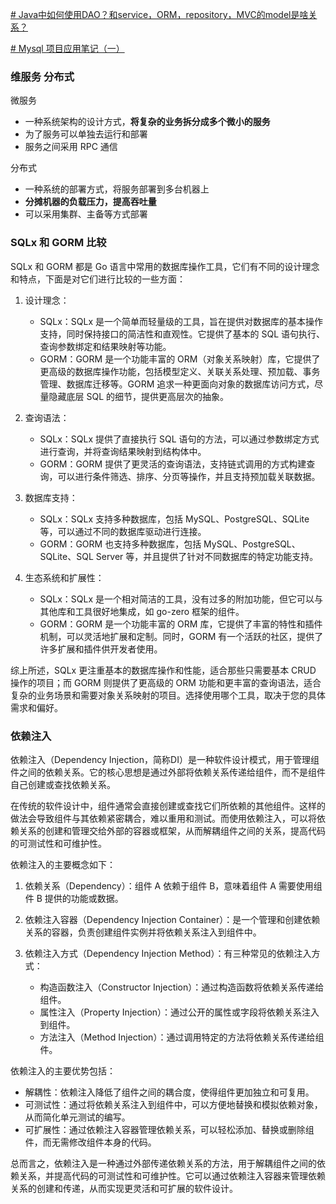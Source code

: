 [# Java中如何使用DAO？和service，ORM，repository，MVC的model是啥关系？](https://www.zhihu.com/question/589707954/answer/2937836966)

[# Mysql 项目应用笔记（一）](https://pandaychen.github.io/2022/02/01/A-MYSQL-USAGE-REVIEW/)


### 维服务 分布式
微服务
- 一种系统架构的设计方式，**将复杂的业务拆分成多个微小的服务**
- 为了服务可以单独去运行和部署
- 服务之间采用 RPC 通信

分布式
- 一种系统的部署方式，将服务部署到多台机器上
- **分摊机器的负载压力，提高吞吐量**
- 可以采用集群、主备等方式部署

### SQLx 和 GORM 比较

SQLx 和 GORM 都是 Go 语言中常用的数据库操作工具，它们有不同的设计理念和特点，下面是对它们进行比较的一些方面：

1. 设计理念：
    
    - SQLx：SQLx 是一个简单而轻量级的工具，旨在提供对数据库的基本操作支持，同时保持接口的简洁性和直观性。它提供了基本的 SQL 语句执行、查询参数绑定和结果映射等功能。
    - GORM：GORM 是一个功能丰富的 ORM（对象关系映射）库，它提供了更高级的数据库操作功能，包括模型定义、关联关系处理、预加载、事务管理、数据库迁移等。GORM 追求一种更面向对象的数据库访问方式，尽量隐藏底层 SQL 的细节，提供更高层次的抽象。
2. 查询语法：
    
    - SQLx：SQLx 提供了直接执行 SQL 语句的方法，可以通过参数绑定方式进行查询，并将查询结果映射到结构体中。
    - GORM：GORM 提供了更灵活的查询语法，支持链式调用的方式构建查询，可以进行条件筛选、排序、分页等操作，并且支持预加载关联数据。
3. 数据库支持：
    
    - SQLx：SQLx 支持多种数据库，包括 MySQL、PostgreSQL、SQLite 等，可以通过不同的数据库驱动进行连接。
    - GORM：GORM 也支持多种数据库，包括 MySQL、PostgreSQL、SQLite、SQL Server 等，并且提供了针对不同数据库的特定功能支持。
4. 生态系统和扩展性：
    
    - SQLx：SQLx 是一个相对简洁的工具，没有过多的附加功能，但它可以与其他库和工具很好地集成，如 go-zero 框架的组件。
    - GORM：GORM 是一个功能丰富的 ORM 库，它提供了丰富的特性和插件机制，可以灵活地扩展和定制。同时，GORM 有一个活跃的社区，提供了许多扩展和插件供开发者使用。

综上所述，SQLx 更注重基本的数据库操作和性能，适合那些只需要基本 CRUD 操作的项目；而 GORM 则提供了更高级的 ORM 功能和更丰富的查询语法，适合复杂的业务场景和需要对象关系映射的项目。选择使用哪个工具，取决于您的具体需求和偏好。

### 依赖注入

依赖注入（Dependency Injection，简称DI）是一种软件设计模式，用于管理组件之间的依赖关系。它的核心思想是通过外部将依赖关系传递给组件，而不是组件自己创建或查找依赖关系。

在传统的软件设计中，组件通常会直接创建或查找它们所依赖的其他组件。这样的做法会导致组件与其依赖紧密耦合，难以重用和测试。而使用依赖注入，可以将依赖关系的创建和管理交给外部的容器或框架，从而解耦组件之间的关系，提高代码的可测试性和可维护性。

依赖注入的主要概念如下：

1. 依赖关系（Dependency）：组件 A 依赖于组件 B，意味着组件 A 需要使用组件 B 提供的功能或数据。
    
2. 依赖注入容器（Dependency Injection Container）：是一个管理和创建依赖关系的容器，负责创建组件实例并将依赖关系注入到组件中。
    
3. 依赖注入方式（Dependency Injection Method）：有三种常见的依赖注入方式：
    
    - 构造函数注入（Constructor Injection）：通过构造函数将依赖关系传递给组件。
    - 属性注入（Property Injection）：通过公开的属性或字段将依赖关系注入到组件。
    - 方法注入（Method Injection）：通过调用特定的方法将依赖关系传递给组件。

依赖注入的主要优势包括：

- 解耦性：依赖注入降低了组件之间的耦合度，使得组件更加独立和可复用。
- 可测试性：通过将依赖关系注入到组件中，可以方便地替换和模拟依赖对象，从而简化单元测试的编写。
- 可扩展性：通过依赖注入容器管理依赖关系，可以轻松添加、替换或删除组件，而无需修改组件本身的代码。

总而言之，依赖注入是一种通过外部传递依赖关系的方法，用于解耦组件之间的依赖关系，并提高代码的可测试性和可维护性。它可以通过依赖注入容器来管理依赖关系的创建和传递，从而实现更灵活和可扩展的软件设计。

